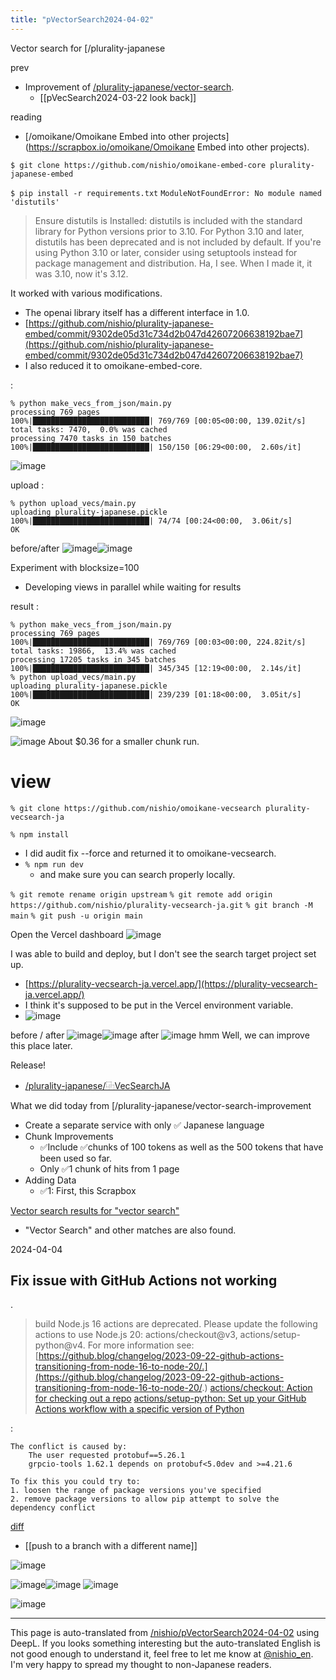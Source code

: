 ```yaml
---
title: "pVectorSearch2024-04-02"
---
```


Vector search for [/plurality-japanese

prev
- Improvement of [/plurality-japanese/vector-search](https://scrapbox.io/plurality-japanese/vector-search).
    - [[pVecSearch2024-03-22 look back]]

reading
- [/omoikane/Omoikane Embed into other projects](https://scrapbox.io/omoikane/Omoikane Embed into other projects).

`$ git clone https://github.com/nishio/omoikane-embed-core plurality-japanese-embed`

`$ pip install -r requirements.txt`
`ModuleNotFoundError: No module named 'distutils'`
> Ensure distutils is Installed: distutils is included with the standard library for Python versions prior to 3.10. For Python 3.10 and later, distutils has been deprecated and is not included by default. If you're using Python 3.10 or later, consider using setuptools instead for package management and distribution.
Ha, I see.
When I made it, it was 3.10, now it's 3.12.

It worked with various modifications.
- The openai library itself has a different interface in 1.0.
- [https://github.com/nishio/plurality-japanese-embed/commit/9302de05d31c734d2b047d42607206638192bae7](https://github.com/nishio/plurality-japanese-embed/commit/9302de05d31c734d2b047d42607206638192bae7)
- I also reduced it to omoikane-embed-core.

:

```
% python make_vecs_from_json/main.py
processing 769 pages
100%|██████████████████████████| 769/769 [00:05<00:00, 139.02it/s]
total tasks: 7470,  0.0% was cached
processing 7470 tasks in 150 batches
100%|██████████████████████████| 150/150 [06:29<00:00,  2.60s/it]
```

![image](https://gyazo.com/da4c33d3103a54406c134ebe32bb64be/thumb/1000)

upload
:

```
% python upload_vecs/main.py 
uploading plurality-japanese.pickle
100%|██████████████████████████| 74/74 [00:24<00:00,  3.06it/s]
OK
```

before/after
![image](https://gyazo.com/dcb1513199fa74784453c96692aec52a/thumb/1000)![image](https://gyazo.com/f1a444a10303d546657536e1847c8c99/thumb/1000)

Experiment with blocksize=100
- Developing views in parallel while waiting for results

result
:

```
% python make_vecs_from_json/main.py
processing 769 pages
100%|██████████████████████████| 769/769 [00:03<00:00, 224.82it/s]
total tasks: 19866,  13.4% was cached
processing 17205 tasks in 345 batches
100%|██████████████████████████| 345/345 [12:19<00:00,  2.14s/it]
% python upload_vecs/main.py        
uploading plurality-japanese.pickle
100%|██████████████████████████| 239/239 [01:18<00:00,  3.05it/s]
OK
```

![image](https://gyazo.com/981c5c414d3b13486c9157782bbd9554/thumb/1000)

![image](https://gyazo.com/662cc912e1027805fdf3f25e9d8f09d2/thumb/1000)
About $0.36 for a smaller chunk run.

# view
`% git clone https://github.com/nishio/omoikane-vecsearch plurality-vecsearch-ja`

`% npm install`
- I did audit fix --force and returned it to omoikane-vecsearch.
- `% npm run dev`
    - and make sure you can search properly locally.

`% git remote rename origin upstream`
`% git remote add origin https://github.com/nishio/plurality-vecsearch-ja.git`
`% git branch -M main`
`% git push -u origin main`

Open the Vercel dashboard
![image](https://gyazo.com/1f5d0e71feb72f20c23be48ea2cf03d2/thumb/1000)

I was able to build and deploy, but I don't see the search target project set up.
- [https://plurality-vecsearch-ja.vercel.app/](https://plurality-vecsearch-ja.vercel.app/)
- I think it's supposed to be put in the Vercel environment variable.
- ![image](https://gyazo.com/0193ff3be6131ed5d5346259555e3215/thumb/1000)

before / after
![image](https://gyazo.com/ccba715dbfd382f9a0e661d556b07a09/thumb/1000)![image](https://gyazo.com/7580efcc7f532c7bd99c46670ac371a3/thumb/1000)
after
![image](https://gyazo.com/952990172f413224ca7e7f329219eac6/thumb/1000)
hmm
Well, we can improve this place later.

Release!
- [/plurality-japanese/⿻VecSearchJA](https://scrapbox.io/plurality-japanese/⿻VecSearchJA)

What we did today from [/plurality-japanese/vector-search-improvement
- Create a separate service with only ✅ Japanese language
- Chunk Improvements
    - ✅Include ✅chunks of 100 tokens as well as the 500 tokens that have been used so far.
    - Only ✅1 chunk of hits from 1 page
- Adding Data
    - ✅1: First, this Scrapbox

[Vector search results for "vector search"](https://plurality-vecsearch-ja.vercel.app/result/i1jxgHrJjWN9ASonM2mY)
- "Vector Search" and other matches are also found.

2024-04-04
## Fix issue with GitHub Actions not working
.
> build
> Node.js 16 actions are deprecated. Please update the following actions to use Node.js 20: actions/checkout@v3, actions/setup-python@v4. For more information see: [https://github.blog/changelog/2023-09-22-github-actions-transitioning-from-node-16-to-node-20/.](https://github.blog/changelog/2023-09-22-github-actions-transitioning-from-node-16-to-node-20/.)
[actions/checkout: Action for checking out a repo](https://github.com/actions/checkout)
[actions/setup-python: Set up your GitHub Actions workflow with a specific version of Python](https://github.com/actions/setup-python)

:

```
The conflict is caused by:
    The user requested protobuf==5.26.1
    grpcio-tools 1.62.1 depends on protobuf<5.0dev and >=4.21.6

To fix this you could try to:
1. loosen the range of package versions you've specified
2. remove package versions to allow pip attempt to solve the dependency conflict
```

[diff](https://github.com/nishio/plurality-japanese-embed/commit/2b122239108d8220eca3f768450fe47010223cd4)

- [[push to a branch with a different name]]

![image](https://gyazo.com/7578bc6c498598fb16415cbf4aa82bd3/thumb/1000)

![image](https://gyazo.com/a8c2b43a31c515aa6007d0e09b9af411/thumb/1000)![image](https://gyazo.com/617b9542c44a057e07b0981ac36192c6/thumb/1000)
![image](https://gyazo.com/c97e93de76deefbf8539d2409d7703f7/thumb/1000)

![image](https://gyazo.com/dc258ece7db18a91955ce376400f8321/thumb/1000)


---
This page is auto-translated from [/nishio/pVectorSearch2024-04-02](https://scrapbox.io/nishio/pVectorSearch2024-04-02) using DeepL. If you looks something interesting but the auto-translated English is not good enough to understand it, feel free to let me know at [@nishio_en](https://twitter.com/nishio_en). I'm very happy to spread my thought to non-Japanese readers.